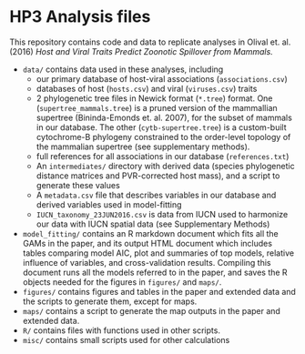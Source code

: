 # HP3 Analysis files

This repository contains code and data to replicate analyses in Olival et. al.
(2016) *Host and Viral Traits Predict Zoonotic Spillover from Mammals.*

-  `data/` contains data used in these analyses, including
    -   our primary database of host-viral associations (`associations.csv`)
    -   databases of host (`hosts.csv`) and viral (`viruses.csv`) traits
    -   2 phylogenetic tree files in Newick format (`*.tree`) format. One (`supertree_mammals.tree`) is a
        pruned version of the mammallian supertree (Bininda-Emonds et. al. 2007), for the
        subset of mammals in our database.  The other (`cytb-supertree.tree`) is a custom-built
        cytochrome-B phylogeny constrained to the order-level topology of the mammalian supertree
        (see supplementary methods).
    -   full references for all associations in our database (`references.txt`)
    -   An `intermediates/` directory with derived data (species phylogenetic
        distance matrices and PVR-corrected host mass), and a script to generate
        these values
    -   A `metadata.csv` file that describes variables in our database and derived
        variables used in model-fitting
    -   `IUCN_taxonomy_23JUN2016.csv` is data from IUCN used to harmonize our data with IUCN spatial data (see Supplementary Methods)
-  `model_fitting/` contains an R markdown document which fits all the GAMs in
    the paper, and its output HTML document which includes tables comparing model
    AIC, plot and summaries of top models, relative influence of variables, and
    cross-validation results. Compiling this document runs all the
    models referred to in the paper, and saves the R objects needed for the 
    figures in `figures/` and `maps/`.
-  `figures/` contains figures and tables in the paper and extended data and
    the scripts to generate them, except for maps.
-  `maps/` contains a script to generate the map outputs in the paper and extended
    data.
-   `R/` contains files with functions used in other scripts.    
-   `misc/` contains small scripts used for other calculations
